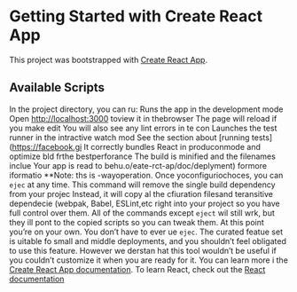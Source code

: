 # Getting Started with Create React App
This project was bootstrapped with [Create React App](https://github.com/facebook/create-react-app).
## Available Scripts
In the project directory, you can ru:
Runs the app in the development mode
Open [http://localhost:3000](http://localhost:3000) toview it in thebrowser
The page will reload if you make edit
You will also see any lint errors in te con
Launches the test runner in the intractive watch mod
See the section about [running tests](https://facebook.gi
It correctly bundles React in produconmode and optimize bld frthe bestperforance
The build is minified and the filenames inclue 
Your app is read to behu.o/eate-rct-ap/doc/deplyment) formore iformatio
**Note: ths is  -wayoperation. Once yoconfiguriochoces, you can `ejec` at any time. This command will remove the single build dependency from your projec
Instead, it will copy al the cfiuration filesand teransitive dependecie (webpak, Babel, ESLint,etc right into your project so you have full control over them. All of the commands except `eject` wil still wrk, but they ill pont to the copied scripts so you can tweak them. At this point you’re on your own.
You don’t have to ever ue `ejec`. The curated featue set is uitable fo small and middle deployments, and you shouldn’t feel obligated to use this feature. However we derstan hat this tool wouldn’t be useful if you couldn’t customize it when you are ready for it.
You can learn more i the [Create React App documentation](https://facebook.github.io/create-react-app/docs/getting-started).
To learn React, check out the [React documentation](https://reactjs.org/)
